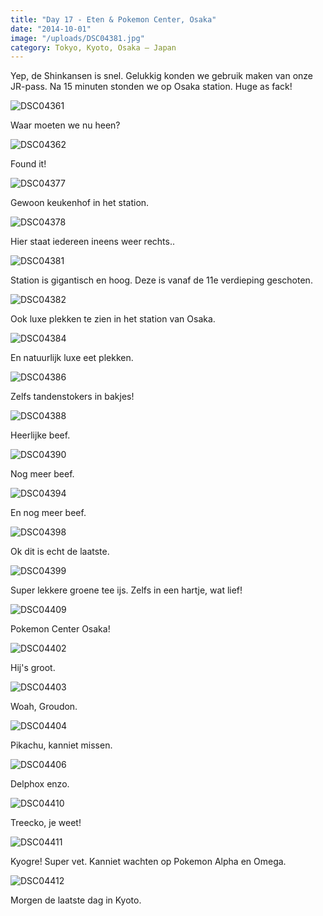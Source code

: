 ```yaml
---
title: "Day 17 - Eten & Pokemon Center, Osaka"
date: "2014-10-01"
image: "/uploads/DSC04381.jpg"
category: Tokyo, Kyoto, Osaka – Japan
---
```


Yep, de Shinkansen is snel. Gelukkig konden we gebruik maken van onze JR-pass. Na 15 minuten stonden we op Osaka station. Huge as fack!

![DSC04361](/uploads/DSC04361-1024x575.jpg)

Waar moeten we nu heen?

![DSC04362](/uploads/DSC04362-1024x575.jpg)

Found it!

![DSC04377](/uploads/DSC04377-1024x575.jpg)

Gewoon keukenhof in het station.

![DSC04378](/uploads/DSC04378-1024x575.jpg)

Hier staat iedereen ineens weer rechts..

![DSC04381](/uploads/DSC04381-1024x575.jpg)

Station is gigantisch en hoog. Deze is vanaf de 11e verdieping geschoten.

![DSC04382](/uploads/DSC04382-1024x575.jpg)

Ook luxe plekken te zien in het station van Osaka.

![DSC04384](/uploads/DSC04384-1024x575.jpg)

En natuurlijk luxe eet plekken.

![DSC04386](/uploads/DSC04386-1024x575.jpg)

Zelfs tandenstokers in bakjes!

![DSC04388](/uploads/DSC04388-1024x575.jpg)

Heerlijke beef.

![DSC04390](/uploads/DSC04390-1024x575.jpg)

Nog meer beef.

![DSC04394](/uploads/DSC04394-1024x575.jpg)

En nog meer beef.

![DSC04398](/uploads/DSC04398-1024x575.jpg)

Ok dit is echt de laatste.

![DSC04399](/uploads/DSC04399-1024x575.jpg)

Super lekkere groene tee ijs. Zelfs in een hartje, wat lief!

![DSC04409](/uploads/DSC04409-1024x575.jpg)

Pokemon Center Osaka!

![DSC04402](/uploads/DSC04402-1024x575.jpg)

Hij's groot.

![DSC04403](/uploads/DSC04403-1024x575.jpg)

Woah, Groudon.

![DSC04404](/uploads/DSC04404-1024x575.jpg)

Pikachu, kanniet missen.

![DSC04406](/uploads/DSC04406-1024x575.jpg)

Delphox enzo.

![DSC04410](/uploads/DSC04410-1024x575.jpg)

Treecko, je weet!

![DSC04411](/uploads/DSC04411-1024x575.jpg)

Kyogre! Super vet. Kanniet wachten op Pokemon Alpha en Omega.

![DSC04412](/uploads/DSC04412-575x1024.jpg)

Morgen de laatste dag in Kyoto.
